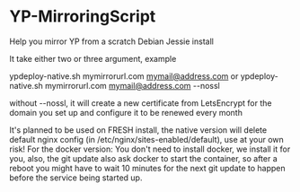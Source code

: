 # YP-MirroringScript
Help you mirror YP from a scratch Debian Jessie install

It take either two or three argument, example

ypdeploy-native.sh mymirrorurl.com mymail@address.com
or
ypdeploy-native.sh mymirrorurl.com mymail@address.com --nossl

without --nossl, it will create a new certificate from LetsEncrypt for the domain you set up and configure it to be renewed every month

It's planned to be used on FRESH install, the native version will delete default nginx config (in /etc/nginx/sites-enabled/default), use at your own risk!
For the docker version: You don't need to install docker, we install it for you, also, the git update also ask docker to start the container, so after a reboot
you might have to wait 10 minutes for the next git update to happen before the service being started up.
